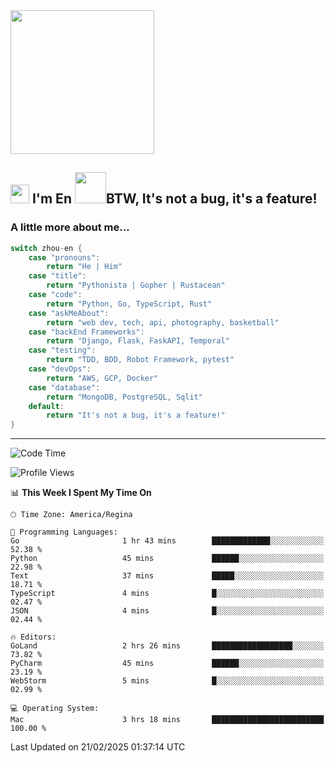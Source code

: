 <img align='center' src="https://media.giphy.com/media/GP1TJJSV4Ys1r64q2A/giphy.gif" width="230">

<h2><img src="https://emojis.slackmojis.com/emojis/images/1531849430/4246/blob-sunglasses.gif?1531849430" width="30"/> I'm En <img src="https://media.giphy.com/media/12oufCB0MyZ1Go/giphy.gif" width="50">BTW, It's not a bug, it's a feature!</h2>


<!-- <img align='right' src="https://media.giphy.com/media/M9gbBd9nbDrOTu1Mqx/giphy.gif" width="230"> -->


### A little more about me... 
<!--
```javascript
const zhou-en = {
    pronouns: "He" | "Him",
    title: "Pythonista" | "Gopher" | "Rustacean",
    code: ["Python", "Go", "Rust", "TypeScript"],
    askMeAbout: ["web dev", "tech", "app dev", "photography"],
    technologies: {
        backEnd: {
            python: ["Django", "Flask", "FaskAPI"],
            go: []
        },
        scraping: ["selenium", "scrapy", "spider"],
        testing: ["Robot Framework"],
        devOps: ["AWS", "Docker", "GCP", "Nginx"],
        databases: ["mongo", "postgresql", "sqlite"],
        misc: ["Firebase", "Heroku"]
    },
    architecture: ["Event Driven Architecture", "Microservices"],
    currentFocus: ["Temporal", "Rust"],
    funFact: "It's not a bug, it's a feature!"
};
```
  -->

```go
switch zhou-en {
    case "pronouns":
        return "He | Him"
    case "title":
        return "Pythonista | Gopher | Rustacean"
    case "code":
        return "Python, Go, TypeScript, Rust"
    case "askMeAbout":
        return "web dev, tech, api, photography, basketball"
    case "backEnd Frameworks":
        return "Django, Flask, FaskAPI, Temporal"
    case "testing":
        return "TDD, BDD, Robot Framework, pytest"
    case "devOps":
        return "AWS, GCP, Docker"
    case "database":
        return "MongoDB, PostgreSQL, Sqlit"
    default:
        return "It's not a bug, it's a feature!"
}
```




---
<!--START_SECTION:waka-->
![Code Time](http://img.shields.io/badge/Code%20Time-2%2C067%20hrs%2030%20mins-blue)

![Profile Views](http://img.shields.io/badge/Profile%20Views-0-blue)

📊 **This Week I Spent My Time On** 

```text
🕑︎ Time Zone: America/Regina

💬 Programming Languages: 
Go                       1 hr 43 mins        █████████████░░░░░░░░░░░░   52.38 % 
Python                   45 mins             ██████░░░░░░░░░░░░░░░░░░░   22.98 % 
Text                     37 mins             █████░░░░░░░░░░░░░░░░░░░░   18.71 % 
TypeScript               4 mins              █░░░░░░░░░░░░░░░░░░░░░░░░   02.47 % 
JSON                     4 mins              █░░░░░░░░░░░░░░░░░░░░░░░░   02.44 % 

🔥 Editors: 
GoLand                   2 hrs 26 mins       ██████████████████░░░░░░░   73.82 % 
PyCharm                  45 mins             ██████░░░░░░░░░░░░░░░░░░░   23.19 % 
WebStorm                 5 mins              █░░░░░░░░░░░░░░░░░░░░░░░░   02.99 % 

💻 Operating System: 
Mac                      3 hrs 18 mins       █████████████████████████   100.00 % 
```


 Last Updated on 21/02/2025 01:37:14 UTC
<!--END_SECTION:waka-->
